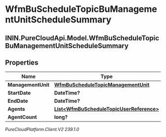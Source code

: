 # WfmBuScheduleTopicBuManagementUnitScheduleSummary

## ININ.PureCloudApi.Model.WfmBuScheduleTopicBuManagementUnitScheduleSummary

## Properties

|Name | Type | Description | Notes|
|------------ | ------------- | ------------- | -------------|
| **ManagementUnit** | [**WfmBuScheduleTopicManagementUnit**](WfmBuScheduleTopicManagementUnit) |  | [optional] |
| **StartDate** | **DateTime?** |  | [optional] |
| **EndDate** | **DateTime?** |  | [optional] |
| **Agents** | [**List&lt;WfmBuScheduleTopicUserReference&gt;**](WfmBuScheduleTopicUserReference) |  | [optional] |
| **AgentCount** | **long?** |  | [optional] |



_PureCloudPlatform.Client.V2 239.1.0_
